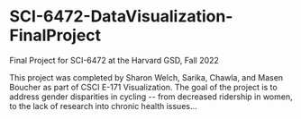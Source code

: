 # SCI-6472-DataVisualization-FinalProject
Final Project for SCI-6472 at the Harvard GSD, Fall 2022

This project was completed by Sharon Welch, Sarika, Chawla, and Masen Boucher as part of CSCI E-171 Visualization. The goal of the project is to address gender disparities in cycling -- from decreased ridership in women, to the lack of research into chronic health issues...
